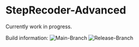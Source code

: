 # StepRecoder-Advanced


Currently work in progress.

Build information:
![Main-Branch](https://github.com/erythana/StepsRecoder-Advanced/actions/workflows/dotnet.yml/badge.svg)
![Release-Branch](https://github.com/erythana/StepsRecoder-Advanced/actions/workflows/dotnet.yml/badge.svg?branch=release)
